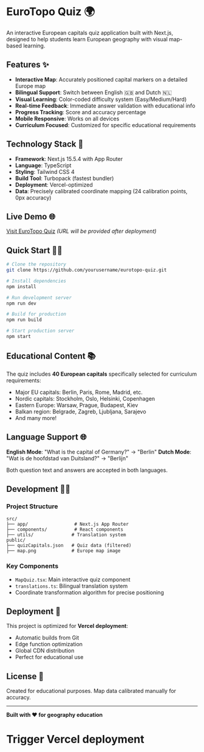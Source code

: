# EuroTopo Quiz 🌍

An interactive European capitals quiz application built with Next.js, designed to help students learn European geography with visual map-based learning.

## Features ✨

- **Interactive Map**: Accurately positioned capital markers on a detailed Europe map
- **Bilingual Support**: Switch between English 🇬🇧 and Dutch 🇳🇱
- **Visual Learning**: Color-coded difficulty system (Easy/Medium/Hard)
- **Real-time Feedback**: Immediate answer validation with educational info
- **Progress Tracking**: Score and accuracy percentage
- **Mobile Responsive**: Works on all devices
- **Curriculum Focused**: Customized for specific educational requirements

## Technology Stack 🚀

- **Framework**: Next.js 15.5.4 with App Router
- **Language**: TypeScript
- **Styling**: Tailwind CSS 4
- **Build Tool**: Turbopack (fastest bundler)
- **Deployment**: Vercel-optimized
- **Data**: Precisely calibrated coordinate mapping (24 calibration points, 0px accuracy)

## Live Demo 🌐

[Visit EuroTopo Quiz](https://your-app-url.vercel.app) *(URL will be provided after deployment)*

## Quick Start 🏃‍♂️

```bash
# Clone the repository
git clone https://github.com/yourusername/eurotopo-quiz.git

# Install dependencies
npm install

# Run development server
npm run dev

# Build for production
npm run build

# Start production server
npm start
```

## Educational Content 📚

The quiz includes **40 European capitals** specifically selected for curriculum requirements:
- Major EU capitals: Berlin, Paris, Rome, Madrid, etc.
- Nordic capitals: Stockholm, Oslo, Helsinki, Copenhagen
- Eastern Europe: Warsaw, Prague, Budapest, Kiev
- Balkan region: Belgrade, Zagreb, Ljubljana, Sarajevo
- And many more!

## Language Support 🌐

**English Mode**: "What is the capital of Germany?" → "Berlin"
**Dutch Mode**: "Wat is de hoofdstad van Duitsland?" → "Berlijn"

Both question text and answers are accepted in both languages.

## Development 👨‍💻

### Project Structure
```
src/
├── app/                 # Next.js App Router
├── components/          # React components
├── utils/              # Translation system
public/
├── quizCapitals.json   # Quiz data (filtered)
├── map.png             # Europe map image
```

### Key Components
- `MapQuiz.tsx`: Main interactive quiz component
- `translations.ts`: Bilingual translation system
- Coordinate transformation algorithm for precise positioning

## Deployment 🚀

This project is optimized for **Vercel deployment**:
- Automatic builds from Git
- Edge function optimization
- Global CDN distribution
- Perfect for educational use

## License 📄

Created for educational purposes. Map data calibrated manually for accuracy.

---

**Built with ❤️ for geography education**
# Trigger Vercel deployment
